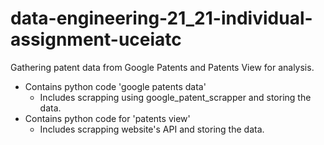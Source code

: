 # data-engineering-21_21-individual-assignment-uceiatc

Gathering patent data from Google Patents and Patents View for analysis.

- Contains python code 'google patents data'
  - Includes scrapping using google_patent_scrapper and storing the data.
- Contains python code for 'patents view'
  - Includes scrapping website's API and storing the data.
